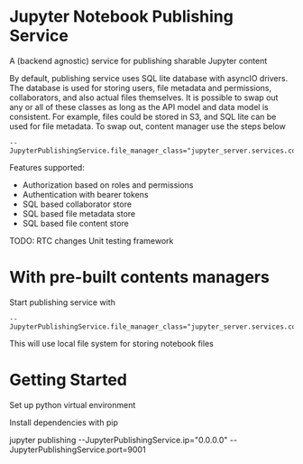 # Jupyter Notebook Publishing Service

A (backend agnostic) service for publishing sharable Jupyter content

By default, publishing service uses SQL lite database with asyncIO drivers. The database is used for storing users, file metadata and permissions, collaborators, and also actual files themselves.
It is possible to swap out any or all of these classes as long as the API model and data model is consistent. For example, files could be stored in S3, and SQL lite can be used for file metadata. 
To swap out, content manager use the steps below

```
--JupyterPublishingService.file_manager_class="jupyter_server.services.contents.largefilemanager.AsyncLargeFileManager"
```

Features supported:

- Authorization based on roles and permissions
- Authentication with bearer tokens
- SQL based collaborator store
- SQL based file metadata store
- SQL based file content store

TODO:
RTC changes
Unit testing framework

# With pre-built contents managers

Start publishing service with

```
--JupyterPublishingService.file_manager_class="jupyter_server.services.contents.largefilemanager.AsyncLargeFileManager"
```

This will use local file system for storing notebook files

# Getting Started

Set up python virtual environment

Install dependencies with pip

jupyter publishing --JupyterPublishingService.ip="0.0.0.0" --JupyterPublishingService.port=9001
